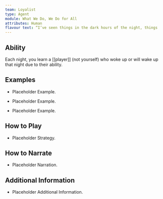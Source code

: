 ```yaml
---
team: Loyalist
type: Agent
module: What We Do, We Do for All
attributes: Human
flavour text: “I’ve seen things in the dark hours of the night, things you people wouldn’t believe.”
---
```

## Ability
Each night, you learn a [[player]] (not yourself) who woke up or will wake up that night due to their ability.

## Examples
- Placeholder Example.

- Placeholder Example.

- Placeholder Example.

## How to Play
- Placeholder Strategy.

## How to Narrate
- Placeholder Narration.

## Additional Information
- Placeholder Additional Information.
